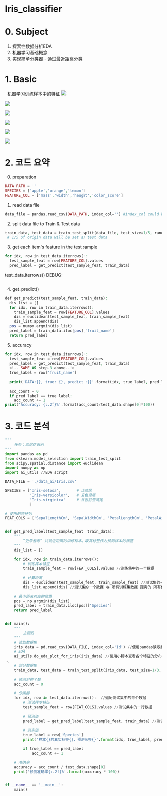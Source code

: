 # Iris_classifier

# 0. Subject
1. 探索性数据分析EDA
2. 机器学习基础概念
3. 实现简单分类器 - 通过最近距离分类
 
# 1. Basic
 
 机器学习训练样本中的特征
![](https://github.com/davidkorea/Iris_classifier/blob/master/images/basic1.png)

![](https://github.com/davidkorea/Iris_classifier/blob/master/images/basic2.png)

![](https://github.com/davidkorea/Iris_classifier/blob/master/images/basic3.png)

![](https://github.com/davidkorea/Iris_classifier/blob/master/images/basic4.png)

![](https://github.com/davidkorea/Iris_classifier/blob/master/images/basic5.png)

![](https://github.com/davidkorea/Iris_classifier/blob/master/images/basic6.png)

# 2. 코드 요약

0. preparation
```php
DATA_PATH = ''
SPECIES = ['apple','orange','lemon']
FEATURE_COL = ['mass','width','heught','color_score']
```
1. read data file
```php
data_file = pandas.read_csv(DATA_PATH, index_col='') #index_col could be blanck
```
2. split data file to Train & Test data
```php
train_data, test_data = train_test_split(data_file, test_size=1/5, random_state=20) 
 # 1/5 of origin data will be set as test data
```
3. get each item's feature in the test sample
```php
for idx, row in test_data.iterrows():
  test_sample_feat = row[FEATURE_COL].values
  pred_label = get_predict(test_sample_feat, train_data)
```
test_data.iterrows() DEBUG:
```

```

4. get_predict()
```php
def get_predict(test_sample_feat, train_data):
  dis_list = []
  for idx, row in train_data.iterrows():
    train_sample_feat = row[FEATURE_COL].values
    dis = euclidean(test_sample_feat, train_sample_feat)
    dis_list.append(dis)
  pos = numpy.argmin(dis_list)
  pred_label = train_data.iloc[pos]['fruit_name']
  return pred_label
```

5. accuracy
```php
for idx, row in test_data.iterrows():
  test_sample_feat = row[FEATURE_COL].values
  pred_label = get_predict(test_sample_feat, train_data)
  <!-- SAME AS step-3 above--!>
  true_label = row['fruit_name']
  
  print('DATA:{}, true: {}, predict :{}'.format(idx, true_label, pred_label))
  
  acc_count = 0
  if pred_label == true_label:
    acc_count += 1
print('Accuracy: {:.2f}%'.format(acc_count/test_data.shape[0]*100))
```





# 3. 코드 분석

```python
"""
    任务：鸢尾花识别
"""
import pandas as pd
from sklearn.model_selection import train_test_split
from scipy.spatial.distance import euclidean
import numpy as np
import ai_utils //EDA script

DATA_FILE = './data_ai/Iris.csv'

SPECIES = ['Iris-setosa',       # 山鸢尾
           'Iris-versicolor',   # 变色鸢尾
           'Iris-virginica'     # 维吉尼亚鸢尾
           ]

# 使用的特征列
FEAT_COLS = ['SepalLengthCm', 'SepalWidthCm', 'PetalLengthCm', 'PetalWidthCm']


def get_pred_label(test_sample_feat, train_data):
    """
        “近朱者赤” 找最近距离的训练样本，取其标签作为预测样本的标签
    """
    dis_list = []

    for idx, row in train_data.iterrows():
        # 训练样本特征
        train_sample_feat = row[FEAT_COLS].values //训练集中的一个数据
 
        # 计算距离
        dis = euclidean(test_sample_feat, train_sample_feat) //测试集的一个数据 与 训练集的一个数据 计算距离
        dis_list.append(dis) //测试集的一个数据 与 所有训练集数据 距离的 所有值
 
    # 最小距离对应的位置
    pos = np.argmin(dis_list)
    pred_label = train_data.iloc[pos]['Species']
    return pred_label


def main():
    """
        主函数
    """
    # 读取数据集
    iris_data = pd.read_csv(DATA_FILE, index_col='Id') //使用pandas读取数据文件
    # EDA
    ai_utils.do_eda_plot_for_iris(iris_data) //使用小脚本查看各个特征的分布图
 、
    # 划分数据集
    train_data, test_data = train_test_split(iris_data, test_size=1/3, random_state=10) //使用已有工具包划分训练/测试数据集
    
    # 预测对的个数
    acc_count = 0

    # 分类器
    for idx, row in test_data.iterrows():  //遍历测试集中的每个数据
        # 测试样本特征
        test_sample_feat = row[FEAT_COLS].values //测试集中的一行数据
 
        # 预测值
        pred_label = get_pred_label(test_sample_feat, train_data) //测试集的一个数据特征 与 训练集的 每一行数据 特征计算距离
        
        # 真实值
        true_label = row['Species']
        print('样本{}的真实标签{}，预测标签{}'.format(idx, true_label, pred_label))

        if true_label == pred_label:
            acc_count += 1

    # 准确率
    accuracy = acc_count / test_data.shape[0]
    print('预测准确率{:.2f}%'.format(accuracy * 100))


if __name__ == '__main__':
    main()
```

